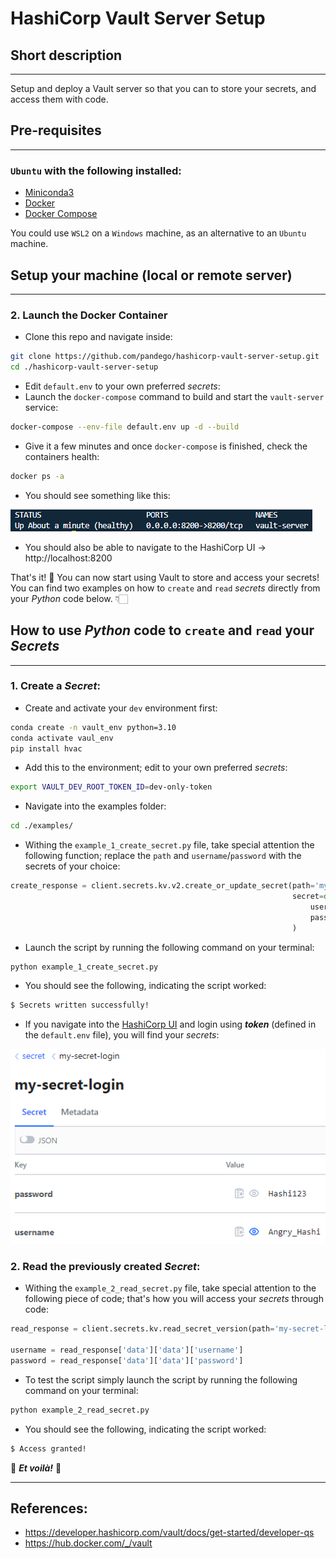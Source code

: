 # HashiCorp Vault Server Setup
## Short description
___
Setup and deploy a Vault server so that you can to store your secrets, and access them with code.

## Pre-requisites
___
### `Ubuntu` with the following installed:
- [Miniconda3](https://docs.conda.io/en/latest/miniconda.html) 
- [Docker](https://docs.docker.com/engine/install/ubuntu/)
- [Docker Compose](https://docs.docker.com/compose/install/linux/)

You could use `WSL2` on a `Windows` machine, as an alternative to an `Ubuntu` machine.

## Setup your machine (local or remote server)
___
### 2. Launch the Docker Container
- Clone this repo and navigate inside:
```bash
git clone https://github.com/pandego/hashicorp-vault-server-setup.git
cd ./hashicorp-vault-server-setup
```
- Edit `default.env` to your own preferred *secrets*:
- Launch the `docker-compose` command to build and start the `vault-server` service:
```bash
docker-compose --env-file default.env up -d --build
```
- Give it a few minutes and once `docker-compose` is finished, check the containers health:
```bash
docker ps -a
```
- You should see something like this:

![Healthy Container](./static/healthy_container.png)

- You should also be able to navigate to the HashiCorp UI -> http://localhost:8200

That's it! 🥳 You can now start using Vault to store and access your secrets! You can find two examples on how to `create` and `read` *secrets* directly from your *Python* code below. 👇🏻


## How to use *Python* code to `create` and `read` your _Secrets_
___
### 1. Create a *Secret*:
- Create and activate your `dev` environment first:
```bash
conda create -n vault_env python=3.10
conda activate vaul_env
pip install hvac
```
- Add this to the environment; edit to your own preferred *secrets*:
```bash
export VAULT_DEV_ROOT_TOKEN_ID=dev-only-token
```

- Navigate into the examples folder:
```bash
cd ./examples/
```

- Withing the `example_1_create_secret.py` file, take special attention the following function; replace the `path` and `username`/`password` with the secrets of your choice:

```python
create_response = client.secrets.kv.v2.create_or_update_secret(path='my-secret-login',
                                                               secret=dict(
                                                                   username='Angry_Hashi',
                                                                   password='Hashi123'),
                                                               )
```

- Launch the script by running the following command on your terminal:
```bash
python example_1_create_secret.py
```
- You should see the following, indicating the script worked:
```bash
$ Secrets written successfully!
```
- If you navigate into the [HashiCorp UI](http://localhost:8200) and login using ***token*** (defined in the `default.env` file), you will find your *secrets*:

![Created Secrets](./static/created_secrets.png)


### 2. Read the previously created *Secret*:
- Withing the `example_2_read_secret.py` file, take special attention to the following piece of code; that's how you will access your *secrets* through code:
```python
read_response = client.secrets.kv.read_secret_version(path='my-secret-login')

username = read_response['data']['data']['username']
password = read_response['data']['data']['password']
```

- To test the script simply launch the script by running the following command on your terminal:
```bash
python example_2_read_secret.py
```
- You should see the following, indicating the script worked:
```bash
$ Access granted!
```

🎊 ***Et voilà!*** 🎊
___
## References:
- https://developer.hashicorp.com/vault/docs/get-started/developer-qs
- https://hub.docker.com/_/vault

